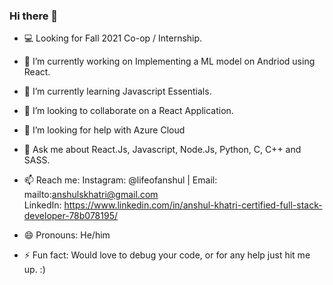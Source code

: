 ### Hi there 👋

<!--
**khat3680/khat3680** is a ✨ _special_ ✨ repository because its `README.md` (this file) appears on your GitHub profile. --->


- 💻 Looking for Fall 2021 Co-op / Internship.
- 🔭 I’m currently working on Implementing a ML model on Andriod using React.
- 🌱 I’m currently learning Javascript Essentials.
- 👯 I’m looking to collaborate on a React Application.
- 🤔 I’m looking for help with Azure Cloud 
- 💬 Ask me about React.Js, Javascript, Node.Js, Python, C, C++ and SASS.
- 📫 Reach me:  Instagram:  @lifeofanshul  | Email: mailto:anshulskhatri@gmail.com  
                LinkedIn: https://www.linkedin.com/in/anshul-khatri-certified-full-stack-developer-78b078195/
               
- 😄 Pronouns: He/him
- ⚡ Fun fact: Would love to debug your code, or for any help just hit me up. :)
